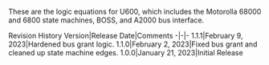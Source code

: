 These are the logic equations for U600, which includes the Motorolla 68000 and 6800 state machines, BOSS, and A2000 bus interface.

Revision History
Version|Release Date|Comments
-|-|-
1.1.1|February 9, 2023|Hardened bus grant logic.
1.1.0|February 2, 2023|Fixed bus grant and cleaned up state machine edges.
1.0.0|January 21, 2023|Initial Release

